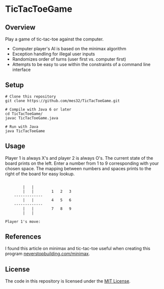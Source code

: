 # TicTacToeGame

## Overview

Play a game of tic-tac-toe against the computer.

- Computer player's AI is based on the minimax algorithm
- Exception handling for illegal user inputs
- Randomizes order of turns (user first vs. computer first)
- Attempts to be easy to use within the constraints of a command line interface

## Setup

```
# Clone this repository
git clone https://github.com/mes32/TicTacToeGame.git

# Compile with Java 6 or later
cd TicTacToeGame/
javac TicTacToeGame.java

# Run with Java
java TicTacToeGame
```

## Usage

Player 1 is always X's and player 2 is always O's. The current state of the board prints on the left. Enter a number from 1 to 9 corresponding with your chosen space. The mapping between numbers and spaces prints to the right of the board for easy lookup.

```

        |   |    
        |   |        1   2   3  
    -------------
        |   |        4   5   6  
    -------------
        |   |        7   8   9  
        |   |    

Player 1's move: 
```

## References

I found this article on minimax and tic-tac-toe useful when creating this program [neverstopbuilding.com/minimax](http://neverstopbuilding.com/minimax).

## License

The code in this repository is licensed under the [MIT License](./LICENSE).